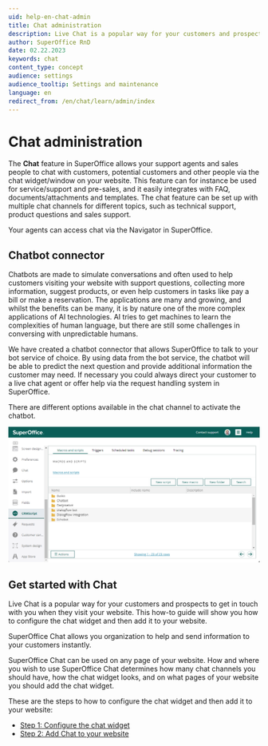 ```yaml
---
uid: help-en-chat-admin
title: Chat administration
description: Live Chat is a popular way for your customers and prospects to get in touch with you when they visit your website. This how-to guide will show you how to configure the chat widget and then add it to your website.
author: SuperOffice RnD
date: 02.22.2023
keywords: chat
content_type: concept
audience: settings
audience_tooltip: Settings and maintenance
language: en
redirect_from: /en/chat/learn/admin/index
---
```


# Chat administration

The **Chat** feature in SuperOffice allows your support agents and sales people to chat with customers, potential customers and other people via the chat widget/window on your website. This feature can for instance be used for service/support and pre-sales, and it easily integrates with FAQ, documents/attachments and templates. The chat feature can be set up with multiple chat channels for different topics, such as technical support, product questions and sales support.

Your agents can access chat via the Navigator in SuperOffice.

## Chatbot connector

Chatbots are made to simulate conversations and often used to help customers visiting your website with support questions, collecting more information, suggest products, or even help customers in tasks like pay a bill or make a reservation. The applications are many and growing, and whilst the benefits can be many, it is by nature one of the more complex applications of AI technologies. AI tries to get machines to learn the complexities of human language, but there are still some challenges in conversing with unpredictable humans.

We have created a chatbot connector that allows SuperOffice to talk to your bot service of choice. By using data from the bot service, the chatbot will be able to predict the next question and provide additional information the customer may need. If necessary you could always direct your customer to a live chat agent or offer help via the request handling system in SuperOffice.

There are different options available in the chat channel to activate the chatbot.

![In CRMScript you have access to all the default bot services -screenshot][img1]

## Get started with Chat

Live Chat is a popular way for your customers and prospects to get in touch with you when they visit your website. This how-to guide will show you how to configure the chat widget and then add it to your website.

SuperOffice Chat allows you organization to help and send information to your customers instantly.

SuperOffice Chat can be used on any page of your website. How and where you wish to use SuperOffice Chat determines how many chat channels you should have, how the chat widget looks, and on what pages of your website you should add the chat widget.

These are the steps to how to configure the chat widget and then add it to your website:

* [Step 1: Configure the chat widget][1]
* [Step 2: Add Chat to your website][2]

<!-- Referenced links -->
[1]: channel-create.md
[2]: add-javascript.md

<!-- Referenced images -->
[img1]: ../../../media/loc/en/chat/crmscript-macros-script-chatbot-bot-folders.png
